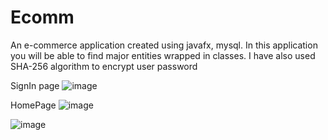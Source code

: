 # Ecomm
An e-commerce application created using javafx, mysql.
In this application you will be able to find major entities wrapped in classes.
I have also used SHA-256 algorithm to encrypt user password


SignIn page
![image](https://user-images.githubusercontent.com/58850321/222660400-771a9f7c-e8e0-4a23-9f39-bcee652be597.png)

HomePage
![image](https://user-images.githubusercontent.com/58850321/222660552-705ca5e6-d2a1-4a1e-87d6-60396708011b.png)

![image](https://user-images.githubusercontent.com/58850321/222660593-c450b91b-3170-4bab-a88a-72ab7735b3c9.png)
